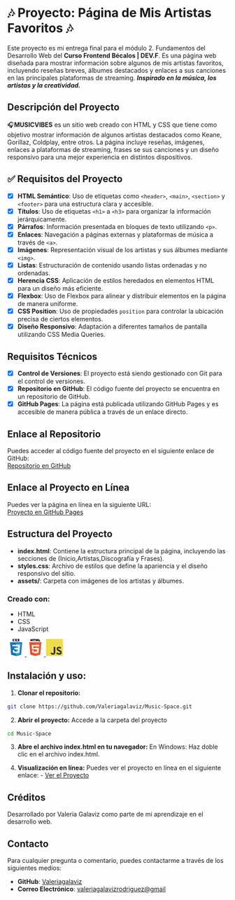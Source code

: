 # 🎶 **Proyecto: Página de Mis Artistas Favoritos** 🎶

Este proyecto es mi entrega final para el módulo 2. Fundamentos del Desarrollo Web del **Curso Frontend Bécalos | DEV.F**.
Es una página web diseñada para mostrar información sobre algunos de mis artistas favoritos, incluyendo reseñas breves, álbumes destacados y enlaces a sus canciones en las principales plataformas de streaming.
***Inspirado en la música, los artistas y la creatividad.***

##  Descripción del Proyecto

🎧**MUSICVIBES** es un sitio web creado con HTML y CSS que tiene como objetivo mostrar información de algunos artistas destacados como Keane, Gorillaz, Coldplay, entre otros. La página incluye reseñas, imágenes, enlaces a plataformas de streaming, frases se sus canciones y un diseño responsivo para una mejor experiencia en distintos dispositivos.

## ✅ Requisitos del Proyecto

- [x] **HTML Semántico**: Uso de etiquetas como `<header>`, `<main>`, `<section>` y `<footer>` para una estructura clara y accesible.
- [x] **Títulos**: Uso de etiquetas `<h1>` a `<h3>` para organizar la información jerárquicamente.
- [x] **Párrafos**: Información presentada en bloques de texto utilizando `<p>`.
- [x] **Enlaces**: Navegación a páginas externas y plataformas de música a través de `<a>`.
- [x] **Imágenes**: Representación visual de los artistas y sus álbumes mediante `<img>`.
- [x] **Listas**: Estructuración de contenido usando listas ordenadas y no ordenadas.
- [x] **Herencia CSS**: Aplicación de estilos heredados en elementos HTML para un diseño más eficiente.
- [x] **Flexbox**: Uso de Flexbox para alinear y distribuir elementos en la página de manera uniforme.
- [x] **CSS Position**: Uso de propiedades `position` para controlar la ubicación precisa de ciertos elementos.
- [x] **Diseño Responsivo**: Adaptación a diferentes tamaños de pantalla utilizando CSS Media Queries.

## Requisitos Técnicos

- [x] **Control de Versiones**: El proyecto está siendo gestionado con Git para el control de versiones.
- [x] **Repositorio en GitHub**: El código fuente del proyecto se encuentra en un repositorio de GitHub.
- [x] **GitHub Pages**: La página está publicada utilizando GitHub Pages y es accesible de manera pública a través de un enlace directo.

## Enlace al Repositorio

Puedes acceder al código fuente del proyecto en el siguiente enlace de GitHub:  
[Repositorio en GitHub](https://github.com/Valeriagalaviz/Music-Space.git)

## Enlace al Proyecto en Línea

Puedes ver la página en línea en la siguiente URL:  
[Proyecto en GitHub Pages](https://valeriagalaviz.github.io/Music-Space/)

## Estructura del Proyecto

- **index.html**: Contiene la estructura principal de la página, incluyendo las secciones de (Inicio,Artistas,Discografía y Frases).
- **styles.css**: Archivo de estilos que define la apariencia y el diseño responsivo del sitio.
- **assets/**: Carpeta con imágenes de los artistas y álbumes.

### Creado con:
- HTML
- CSS
- JavaScript

<a href="https://www.w3schools.com/css/" target="_blank"> <img src="https://raw.githubusercontent.com/devicons/devicon/master/icons/css3/css3-original-wordmark.svg" alt="css3" width="40" height="40"/> </a>
<a href="https://www.w3.org/html/" target="_blank"> <img src="https://raw.githubusercontent.com/devicons/devicon/master/icons/html5/html5-original-wordmark.svg" alt="html5" width="40" height="40"/> </a>
<a href="https://developer.mozilla.org/en-US/docs/Web/JavaScript" target="_blank"> <img src="https://raw.githubusercontent.com/devicons/devicon/master/icons/javascript/javascript-original.svg" alt="javascript" width="40" height="40"/> </a>

## Instalación y uso:

1. **Clonar el repositorio:**
```sh
git clone https://github.com/Valeriagalaviz/Music-Space.git
```
2. **Abrir el proyecto:** 
Accede a la carpeta del proyecto
```sh
cd Music-Space
```
3. **Abre el archivo index.html en tu navegador:**
En Windows: Haz doble clic en el archivo index.html.

4. **Visualización en línea:** 
Puedes ver el proyecto en línea en el siguiente enlace: - [Ver el Proyecto](https://valeriagalaviz.github.io/Music-Space/)

## Créditos

Desarrollado por Valeria Galaviz como parte de mi aprendizaje en el desarrollo web.

## Contacto
Para cualquier pregunta o comentario, puedes contactarme a través de los siguientes medios: 
- **GitHub**: [Valeriagalaviz](https://github.com/Valeriagalaviz) 
- **Correo Electrónico**: [valeriagalavizrodriguez@gmail](valeriagalavizrodriguez@gmail.com)